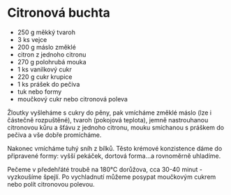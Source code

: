 # Citronová buchta

* 250 g měkký tvaroh 
* 3 ks vejce 
* 200 g máslo změklé 
* citron z jednoho citronu 
* 270 g polohrubá mouka 
* 1 ks vanilkový cukr 
* 220 g cukr krupice 
* 1 ks prášek do pečiva 
* tuk nebo formy 
* moučkový cukr nebo citronová poleva

Žloutky vyšleháme s cukry do pěny, pak vmícháme změklé máslo (lze i částečně rozpuštěné), tvaroh (pokojová teplota), 
jemně nastrouhanou citronovou kůru a šťávu z jednoho citronu, mouku smíchanou s práškem do pečiva a vše dobře promícháme.

Nakonec vmícháme tuhý sníh z bílků. Těsto krémové konzistence dáme do připravené formy: vyšší pekáček, dortová forma...a rovnoměrně uhladíme.

Pečeme v předehřáté troubě na 180°C dorůžova, cca 30-40 minut - vyzkoušíme špejlí. Po vychladnutí můžeme posypat moučkovým cukrem nebo polít citronovou polevou.